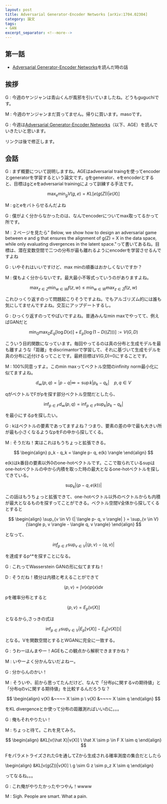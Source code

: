 ```yaml
---
layout: post
title: Adversarial Generator-Encoder Networks [arXiv:1704.02304]
category: 論文
tags:
- GAN
excerpt_separator: <!--more-->
---
```


## 第一話

- [Adversarial Generator-Encoder Networks](https://arxiv.org/abs/1704.02304)を読んだ時の話

<!--more-->

## 挨拶
G : 今週のヤンジャンは青山くんが風邪を引いていましたね。どうもguguchiです。

M : 今週のヤンジャンまだ買ってません。帰りに買います。masoです。

G : 今週は[Adversarial Generator-Encoder Networks](https://arxiv.org/abs/1704.02304)（以下、AGE）を読んでいきたいと思います。

リンクは後で修正します。

## 会話

G : まず概要について説明しますね。AGEはadversarial traingを使ってencoderとgeneratorを学習するという論文です。gをgenerator、eをencoderとすると、目標はgとeをadversarial trainingによって訓練する手法です。

$$ \max_e \min_g V(g,e) = KL [e(g(Z)) | e(X) ] $$

M : gとeをバトらせるんだよね

G : 僕がよく分からなかったのは、なんでencoderについてmax取ってるかって所です。

M : ２ぺージを見たら" Below, we show how to design an adversarial game between e and g that ensures the alignment of g(Z) = X in the data space, while only evaluating divergences in the latent space."って書いてあるね。目標は、潜在変数空間で二つの分布が最も離れるようにencoderを学習させるんですよね

G : いやそれはいいですけど、max minの順番はおかしくないですか？

M : 僕もよく分からないです。最大最小不等式っていうのがありますよね。

$$\max_{z \in Z} \min_{w \in W} f(z,w) \leq \min_{w \in W} \max_{z \in Z} f(z,w)$$

これひっくり返すのって問題起こりそうですよね。でもアルゴリズム的には誰も気にしてませんですよね。交互にアップデートするし。

G : ひっくり返すのってやばいですよね。普通みんなmin maxでやってて、例えばGANだと

$$\min_G \max_D E_q[\log D(x)] + E_p[\log (1- D((Z))) ] := V(G,D) $$

こういう目的関数になっています。毎回やってるのは真の分布と生成モデルを最も離すような「距離」をdiscrimantorで学習して、それに基づいて生成モデルを真の分布に近付けるってことです。最終目標はV(G,D)=0にすることです。

M : 100%同意っすよ。このmin maxってベクトル空間のinfinity norm最小化に似てますよね。

$$ d_{\infty}(p,q) = | p - q |{\infty} = \sup{k} {| p_k - q_k | } ~~~~ p, q \in V$$

qがベクトルでFがpを探す部分ベクトル空間だとしたら、

$$ \inf_{p \in F} d_{\infty}(p,q)= \inf_{p \in F} \sup_k{| p_k - q_k | } $$

を最小にするpを探したい。

G : kはベクトルの要素であってますよね？つまり、要素の差の中で最も大きい所が最も小さくなるようなpをFの中から探してくる。

M : そうだね！実はこれはもうちょっと拡張できる。


$$
\begin{align} 
p_k - q_k = \langle p- q, e(k) \rangle 
\end{align}
$$

e(k)はk番目の要素以外0のone-hotベクトルです。ここで取られているsupはone-hotベクトルの中から内積を取った時の最大となるone-hotベクトルを探してきている。

$$ \sup_k{|\langle p- q, e(k) \rangle| } $$

この話はもうちょっと拡張できて、one-hotベクトル以外のベクトルからも内積が最大となるものを探すってことができる。ベクトル空間V全体から探してくるとすると

$$
\begin{align} 
\sup_{v \in V} {| \langle p- q, v \rangle| } = \sup_{v \in V} {\langle p, v \rangle - \langle q, v \rangle} 
\end{align}
$$

となって、

$$ inf_{p \in F } \sup_{v \in V} {|\langle p, v \rangle - \langle q, v \rangle| } $$

を達成するp^*を探すことになる。

G : これってWasserstein GANの形に似てますね！

D : そうだね！積分は内積と考えることができて

$$\langle p, v\rangle = \int v(x) p(x) dx $$

pを確率分布とすると

$$\langle p, v\rangle = E_p(v(X)]$$ 

となるから,さっきの式は

$$ \inf_{p \in F } \sup_{v \in V} {|E_p[v(X)] - E_q[v(X)]\rangle| } $$

となる。Vを関数空間とするとWGANに完全に一致する。

G : うわーほんまやー！AGEもこの観点から解釈できますかね？

M : いやーよく分かんないだよねー。

G : 分からんのかい！

M : そういや、前から思ってたんだけど、なんで「分布pに関するvの期待値」と「分布qのvに関する期待値」を比較するんだろうな？

$$
\begin{align} 
v(X) &~~~~ X \sim p \
v(X) &~~~~ X \sim q 
\end{align} 
$$

をKL divergenceとか使って分布の距離測ればいいのに。。。

G : 俺もそれやりたい！

M : ちょっと待て。これを見てみろ。

$$
\begin{align} 
&KL[v(\hat X)|v(X)] \ 
\hat X \sim p \in F 
X \sim q 
\end{align} 
$$

FをパラメトライズされたGを通してZから生成される確率測度の集合だとしたら

\begin{align} 
&KL[v(g(Z))|v(X)] \ 
g \sim G 
z \sim p_z 
X \sim q 
\end{align}

ってなるね。。。

G : これ俺がやりたかったやつやん！wwww

M : Sigh. People are smart. What a pain.




















